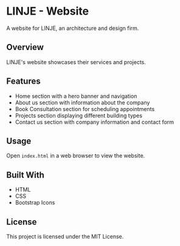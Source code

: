 # LINJE - Website

A website for LINJE, an architecture and design firm.

## Overview

LINJE's website showcases their services and projects.

## Features

- Home section with a hero banner and navigation
- About us section with information about the company
- Book Consultation section for scheduling appointments
- Projects section displaying different building types
- Contact us section with company information and contact form

## Usage

Open `index.html` in a web browser to view the website.

## Built With

- HTML
- CSS
- Bootstrap Icons

## License

This project is licensed under the MIT License.
